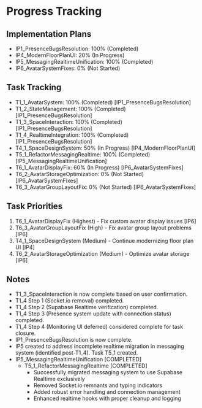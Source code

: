 # Progress Tracking

## Implementation Plans
- IP1_PresenceBugsResolution: 100% (Completed)
- IP4_ModernFloorPlanUI: 20% (In Progress)
- IP5_MessagingRealtimeUnification: 100% (Completed)
- IP6_AvatarSystemFixes: 0% (Not Started)

## Task Tracking
- T1_1_AvatarSystem: 100% (Completed) [IP1_PresenceBugsResolution]
- T1_2_StateManagement: 100% (Completed) [IP1_PresenceBugsResolution]
- T1_3_SpaceInteraction: 100% (Completed) [IP1_PresenceBugsResolution]
- T1_4_RealtimeIntegration: 100% (Completed) [IP1_PresenceBugsResolution]
- T4_1_SpaceDesignSystem: 50% (In Progress) [IP4_ModernFloorPlanUI]
- T5_1_RefactorMessagingRealtime: 100% (Completed) [IP5_MessagingRealtimeUnification]
- T6_1_AvatarDisplayFix: 60% (In Progress) [IP6_AvatarSystemFixes]
- T6_2_AvatarStorageOptimization: 0% (Not Started) [IP6_AvatarSystemFixes]
- T6_3_AvatarGroupLayoutFix: 0% (Not Started) [IP6_AvatarSystemFixes]

## Task Priorities
1. T6_1_AvatarDisplayFix (Highest) - Fix custom avatar display issues [IP6]
2. T6_3_AvatarGroupLayoutFix (High) - Fix avatar group layout problems [IP6]
3. T4_1_SpaceDesignSystem (Medium) - Continue modernizing floor plan UI [IP4]
4. T6_2_AvatarStorageOptimization (Medium) - Optimize avatar storage [IP6]

## Notes
- T1_3_SpaceInteraction is now complete based on user confirmation.
- T1_4 Step 1 (Socket.io removal) completed.
- T1_4 Step 2 (Supabase Realtime verification) completed.
- T1_4 Step 3 (Presence system update with connection status) completed.
- T1_4 Step 4 (Monitoring UI deferred) considered complete for task closure.
- IP1_PresenceBugsResolution is now complete.
- IP5 created to address incomplete realtime migration in messaging system (identified post-T1_4). Task T5_1 created.
- IP5_MessagingRealtimeUnification [COMPLETED]
  - T5_1_RefactorMessagingRealtime [COMPLETED]
    - Successfully migrated messaging system to use Supabase Realtime exclusively
    - Removed Socket.io remnants and typing indicators
    - Added robust error handling and connection management
    - Enhanced realtime hooks with proper cleanup and logging
